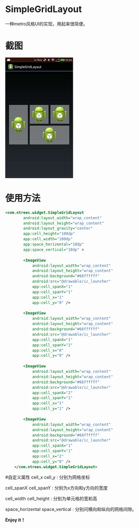 # SimpleGridLayout
一种metro风格UI的实现，用起来很简便。

# 截图
![此处输入图片的描述][1]

# 使用方法

```xml
<com.ntrees.widget.SimpleGridLayout
        android:layout_width="wrap_content"
        android:layout_height="wrap_content"
        android:layout_gravity="center"
        app:cell_height="100dp"
        app:cell_width="100dp"
        app:space_horizental="10dp"
        app:space_vertical="10dp" >

        <ImageView
            android:layout_width="wrap_content"
            android:layout_height="wrap_content"
            android:background="#66ffffff"
            android:src="@drawable/ic_launcher"
            app:cell_spanX="1"
            app:cell_spanY="1"
            app:cell_x="1"
            app:cell_y="0" />

        <ImageView
            android:layout_width="wrap_content"
            android:layout_height="wrap_content"
            android:background="#66ffffff"
            android:src="@drawable/ic_launcher"
            app:cell_spanX="1"
            app:cell_spanY="2"
            app:cell_x="0"
            app:cell_y="0" />

        <ImageView
            android:layout_width="wrap_content"
            android:layout_height="wrap_content"
            android:background="#66ffffff"
            android:src="@drawable/ic_launcher"
            app:cell_spanX="2"
            app:cell_spanY="1"
            app:cell_x="1"
            app:cell_y="1" />

        <ImageView
            android:layout_width="wrap_content"
            android:layout_height="wrap_content"
            android:background="#66ffffff"
            android:src="@drawable/ic_launcher"
            app:cell_spanX="1"
            app:cell_spanY="1"
            app:cell_x="2"
            app:cell_y="0" />
    </com.ntrees.widget.SimpleGridLayout>
```

#自定义属性
cell_x
cell_y
:	分别为网格坐标

cell_spanX
cell_spanY
:	分别为x方向和y方向的宽度

cell_width
cell_height
:	分别为单元格的宽和高

space_horizental
space_vertical
:	分别问横向和纵向的网格间隙。



**Enjoy it！**

  [1]: https://raw.githubusercontent.com/ntrees/SimpleGridLayout/master/doc/shutcut.jpg
  
